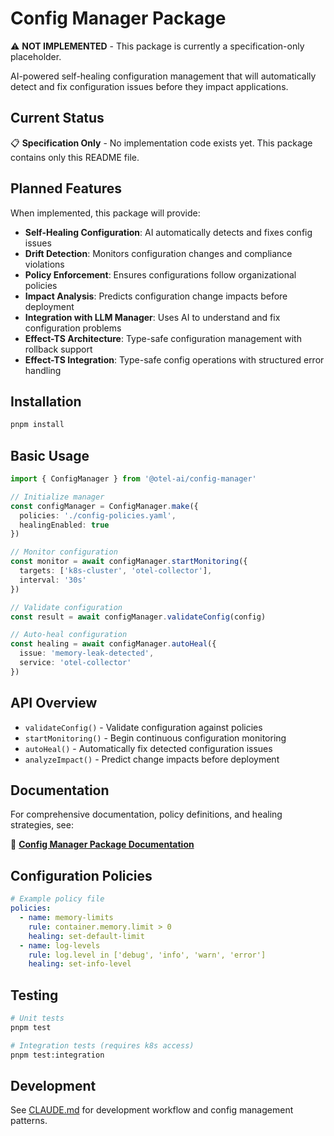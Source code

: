 # Config Manager Package

⚠️ **NOT IMPLEMENTED** - This package is currently a specification-only placeholder.

AI-powered self-healing configuration management that will automatically detect and fix configuration issues before they impact applications.

## Current Status

📋 **Specification Only** - No implementation code exists yet. This package contains only this README file.

## Planned Features

When implemented, this package will provide:

- **Self-Healing Configuration**: AI automatically detects and fixes config issues
- **Drift Detection**: Monitors configuration changes and compliance violations
- **Policy Enforcement**: Ensures configurations follow organizational policies
- **Impact Analysis**: Predicts configuration change impacts before deployment
- **Integration with LLM Manager**: Uses AI to understand and fix configuration problems
- **Effect-TS Architecture**: Type-safe configuration management with rollback support
- **Effect-TS Integration**: Type-safe config operations with structured error handling

## Installation

```bash
pnpm install
```

## Basic Usage

```typescript
import { ConfigManager } from '@otel-ai/config-manager'

// Initialize manager
const configManager = ConfigManager.make({
  policies: './config-policies.yaml',
  healingEnabled: true
})

// Monitor configuration
const monitor = await configManager.startMonitoring({
  targets: ['k8s-cluster', 'otel-collector'],
  interval: '30s'
})

// Validate configuration
const result = await configManager.validateConfig(config)

// Auto-heal configuration
const healing = await configManager.autoHeal({
  issue: 'memory-leak-detected',
  service: 'otel-collector'
})
```

## API Overview

- `validateConfig()` - Validate configuration against policies
- `startMonitoring()` - Begin continuous configuration monitoring
- `autoHeal()` - Automatically fix detected configuration issues
- `analyzeImpact()` - Predict change impacts before deployment

## Documentation

For comprehensive documentation, policy definitions, and healing strategies, see:

📖 **[Config Manager Package Documentation](../../notes/packages/config-manager/package.md)**

## Configuration Policies

```yaml
# Example policy file
policies:
  - name: memory-limits
    rule: container.memory.limit > 0
    healing: set-default-limit
  - name: log-levels
    rule: log.level in ['debug', 'info', 'warn', 'error']
    healing: set-info-level
```

## Testing

```bash
# Unit tests
pnpm test

# Integration tests (requires k8s access)
pnpm test:integration
```

## Development

See [CLAUDE.md](../../CLAUDE.md) for development workflow and config management patterns.